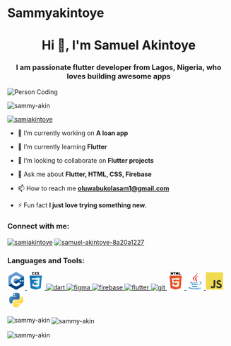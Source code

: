 # Sammyakintoye

<h1 align="center">Hi 👋, I'm Samuel Akintoye</h1>
<h3 align="center">I am passionate flutter developer from Lagos, Nigeria, who loves building awesome apps</h3>

<img src="https://media.giphy.com/media/qgQUggAC3Pfv687qPC/giphy.gif" alt="Person Coding">

<p align="left"> <img src="https://komarev.com/ghpvc/?username=sammy-akin&label=Profile%20views&color=0e75b6&style=flat" alt="sammy-akin" /> </p>

<p align="left"> <a href="https://twitter.com/samiakintoye" target="blank"><img src="https://img.shields.io/twitter/follow/samiakintoye?logo=twitter&style=for-the-badge" alt="samiakintoye" /></a> </p>

- 🔭 I’m currently working on **A loan app**

- 🌱 I’m currently learning **Flutter**

- 👯 I’m looking to collaborate on **Flutter projects**

- 💬 Ask me about **Flutter, HTML, CSS, Firebase**

- 📫 How to reach me **oluwabukolasam1@gmail.com**

- ⚡ Fun fact **I just love trying something new.**

<h3 align="left">Connect with me:</h3>
<p align="left">
<a href="https://twitter.com/samiakintoye" target="blank"><img align="center" src="https://raw.githubusercontent.com/rahuldkjain/github-profile-readme-generator/master/src/images/icons/Social/twitter.svg" alt="samiakintoye" height="30" width="40" /></a>
<a href="https://linkedin.com/in/samuel-akintoye-8a20a1227" target="blank"><img align="center" src="https://raw.githubusercontent.com/rahuldkjain/github-profile-readme-generator/master/src/images/icons/Social/linked-in-alt.svg" alt="samuel-akintoye-8a20a1227" height="30" width="40" /></a>
</p>

<h3 align="left">Languages and Tools:</h3>
<p align="left"> <a href="https://www.w3schools.com/cpp/" target="_blank" rel="noreferrer"> <img src="https://raw.githubusercontent.com/devicons/devicon/master/icons/cplusplus/cplusplus-original.svg" alt="cplusplus" width="40" height="40"/> </a> <a href="https://www.w3schools.com/css/" target="_blank" rel="noreferrer"> <img src="https://raw.githubusercontent.com/devicons/devicon/master/icons/css3/css3-original-wordmark.svg" alt="css3" width="40" height="40"/> </a> <a href="https://dart.dev" target="_blank" rel="noreferrer"> <img src="https://www.vectorlogo.zone/logos/dartlang/dartlang-icon.svg" alt="dart" width="40" height="40"/> </a> <a href="https://www.figma.com/" target="_blank" rel="noreferrer"> <img src="https://www.vectorlogo.zone/logos/figma/figma-icon.svg" alt="figma" width="40" height="40"/> </a> <a href="https://firebase.google.com/" target="_blank" rel="noreferrer"> <img src="https://www.vectorlogo.zone/logos/firebase/firebase-icon.svg" alt="firebase" width="40" height="40"/> </a> <a href="https://flutter.dev" target="_blank" rel="noreferrer"> <img src="https://www.vectorlogo.zone/logos/flutterio/flutterio-icon.svg" alt="flutter" width="40" height="40"/> </a> <a href="https://git-scm.com/" target="_blank" rel="noreferrer"> <img src="https://www.vectorlogo.zone/logos/git-scm/git-scm-icon.svg" alt="git" width="40" height="40"/> </a> <a href="https://www.w3.org/html/" target="_blank" rel="noreferrer"> <img src="https://raw.githubusercontent.com/devicons/devicon/master/icons/html5/html5-original-wordmark.svg" alt="html5" width="40" height="40"/> </a> <a href="https://www.java.com" target="_blank" rel="noreferrer"> <img src="https://raw.githubusercontent.com/devicons/devicon/master/icons/java/java-original.svg" alt="java" width="40" height="40"/> </a> <a href="https://developer.mozilla.org/en-US/docs/Web/JavaScript" target="_blank" rel="noreferrer"> <img src="https://raw.githubusercontent.com/devicons/devicon/master/icons/javascript/javascript-original.svg" alt="javascript" width="40" height="40"/> </a> <a href="https://www.python.org" target="_blank" rel="noreferrer"> <img src="https://raw.githubusercontent.com/devicons/devicon/master/icons/python/python-original.svg" alt="python" width="40" height="40"/> </a> </p>

<p><img align="left" src="https://github-readme-stats.vercel.app/api/top-langs?username=sammy-akin&show_icons=true&locale=en&layout=compact" alt="sammy-akin" /></p>

<p>&nbsp;<img align="center" src="https://github-readme-stats.vercel.app/api?username=sammy-akin&show_icons=true&locale=en" alt="sammy-akin" /></p>

<p><img align="center" src="https://github-readme-streak-stats.herokuapp.com/?user=sammy-akin&" alt="sammy-akin" /></p>
